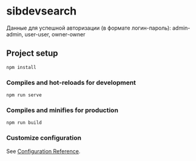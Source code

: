 # sibdevsearch

Данные для успешной авторизации (в формате логин-пароль):
admin-admin, user-user, owner-owner

## Project setup
```
npm install
```

### Compiles and hot-reloads for development
```
npm run serve
```

### Compiles and minifies for production
```
npm run build
```

### Customize configuration
See [Configuration Reference](https://cli.vuejs.org/config/).
